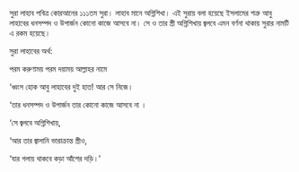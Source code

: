 সুরা লাহাব পবিত্র কোরআনের ১১১তম সুরা। লাহাব মানে অগ্নিশিখা। এই সুরায় বলা হয়েছে ইসলামের শত্রু আবু লাহাবের ধনসম্পদ ও উপার্জন কোনো কাজে আসবে না। সে ও তার স্ত্রী অগ্নিশিখায় জ্বলবে এমন বর্ণনা থাকায় সুরার নামটি এ রকম হয়েছে।

সুরা লাহাবের অর্থ:

পরম করুণাময় পরম দয়াময় আল্লাহর নামে

‘ধ্বংস হোক আবু লাহাবের দুই হাত! আর সে নিজে।

‘তার ধনসম্পদ ও উপার্জন তার কোনো কাজে আসবে না ।

‘সে জ্বলবে অগ্নিশিখায়,

‘আর তার জ্বালানি ভারাক্রান্ত স্ত্রীও,

‘যার গলায় থাকবে কড়া আঁশের দড়ি।’
